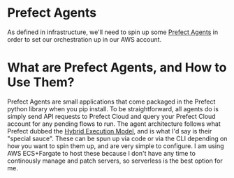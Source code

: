 # Prefect Agents

As defined in infrastructure, we'll need to spin up some [Prefect Agents](https://docs.prefect.io/orchestration/agents/overview.html) in order to set our orchestration up in our AWS account.


# What are Prefect Agents, and How to Use Them?

Prefect Agents are small applications that come packaged in the Prefect python library when you pip install. To be straightforward, all agents do is simply send API requests to Prefect Cloud and query your Prefect Cloud account for any pending flows to run. The agent architecture follows what Prefect dubbed the [Hybrid Execution Model](https://medium.com/the-prefect-blog/the-prefect-hybrid-model-1b70c7fd296), and is what I'd say is their "special sauce". These can be spun up via code or via the CLI depending on how you want to spin them up, and are very simple to configure. I am using AWS ECS+Fargate to host these because I don't have any time to continously manage and patch servers, so serverless is the best option for me.



